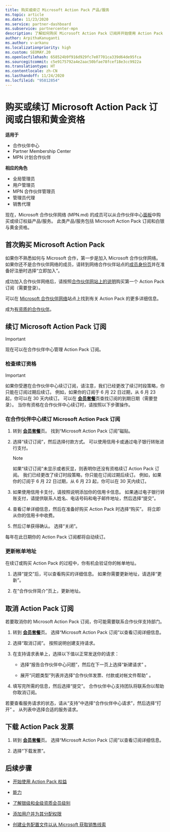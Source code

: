 ```yaml
---
title: 购买或续订 Microsoft Action Pack 产品/服务
ms.topic: article
ms.date: 11/23/2020
ms.service: partner-dashboard
ms.subservice: partnercenter-mpn
description: 了解如何购买 Microsoft Action Pack 订阅并开始使用 Action Pack 权益。 另请了解如何续订、取消、查看账单，等等。
author: ArpithaKanuganti
ms.author: v-arkanu
ms.localizationpriority: high
ms.custom: SEOMAY.20
ms.openlocfilehash: 658524b9f916d929fc7e07701ca339d64de95fca
ms.sourcegitcommit: c5e9175792a4e2aac50bfae78fcef18e3cc9922a
ms.translationtype: HT
ms.contentlocale: zh-CN
ms.lasthandoff: 11/24/2020
ms.locfileid: "95812854"
---
```

# <a name="buy-or-renew-a-microsoft-action-pack-subscription-or-silver-and-gold-competencies"></a>购买或续订 Microsoft Action Pack 订阅或白银和黄金资格

**适用于**

- 合作伙伴中心
- Partner Membership Center
- MPN 计划合作伙伴

**相应的角色**

- 全局管理员
- 用户管理员
- MPN 合作伙伴管理员
- 管理员代理
- 销售代理

现在，Microsoft 合作伙伴网络 (MPN.md) 的成员可以从合作伙伴中心[面板](https://partner.microsoft.com/dashboard)中购买或续订权益产品/服务。 此类产品/服务包括 Microsoft Action Pack 订阅和白银与黄金资格。

## <a name="buy-microsoft-action-pack-for-the-first-time"></a>首次购买 Microsoft Action Pack

如果你不熟悉如何与 Microsoft 合作，第一步是加入 Microsoft 合作伙伴网络。 如果你还不是合作伙伴网络的成员，请转到网络合作伙伴站点的[成员身份页](https://partner.microsoft.com/membership)并在准备好注册时选择“立即加入”。 

成功加入合作伙伴网络后，请按照[合作伙伴网站上的说明](https://partner.microsoft.com/membership/action-pack)购买第一个 Action Pack 订阅（需要登录）。 

可以在 [Microsoft 合作伙伴网络](https://partner.microsoft.com/membership/internal-use-software#simple-tab-content-3)站点上找到有关 Action Pack 的更多详细信息。

成为[有资质的合作伙伴](https://partner.microsoft.com/membership/competencies)。 

## <a name="renew-a-microsoft-action-pack-subscription"></a>续订 Microsoft Action Pack 订阅

>[!IMPORTANT]
>现在可以在合作伙伴中心管理 Action Pack 订阅。

### <a name="check-your-renewal-eligibility"></a>检查续订资格

>[!IMPORTANT]
>如果你受邀在合作伙伴中心续订订阅，请注意，我们已经更改了续订时段策略，你只能在订阅过期后续订。 例如，如果你的订阅于 6 月 22 日过期，从 6 月 23 起，你可以在 30 天内续订。
>可以在 [**会员套餐**](https://partnercenter.microsoft.com/pcv/partnership/offers)页查找订阅的到期日期（需要登录）。 当你有资格在合作伙伴中心续订时，请按照以下步骤操作。  

### <a name="to-renew-a-microsoft-action-pack-subscription-in-the-partner-center"></a>在合作伙伴中心续订 Microsoft Action Pack 订阅

1. 转到 [**会员套餐**](https://partnercenter.microsoft.com/pcv/partnership/offers)页。 找到“Microsoft Action Pack 订阅”磁贴。  

2. 选择“续订订阅”，然后选择付款方式。 可以使用信用卡或通过电子银行转账进行支付。

    >[!NOTE]
    >如果“续订订阅”未显示或者灰显，则表明你还没有资格续订 Action Pack 订阅。 我们已经更改了续订时段策略，你只能在订阅过期后续订。 例如，如果你的订阅于 6 月 22 日过期，从 6 月 23 起，你可以在 30 天内续订。  

3. 如果使用信用卡支付，请按照说明添加你的信用卡信息。 如果通过电子银行转账支付，请提供联系人姓名、电话号码和电子邮件地址，然后选择“提交”。

4. 查看订单详细信息，然后在准备好购买 Action Pack 时选择“购买”。 将立即从你的信用卡中收费。

5. 然后订单获得确认。 选择“关闭”。

每年在此日期你的 Action Pack 订阅都将自动续订。

### <a name="update-your-bill-to-address"></a>更新帐单地址

在续订或购买 Action Pack 的过程中，你有机会验证你的帐单地址。

 1. 选择“提交”后，可以查看购买的详细信息。 如果你需要更新地址，请选择“更新”。
  
 1. 在“合作伙伴简介”页上，更新地址。

## <a name="cancel-your-action-pack-subscription"></a>取消 Action Pack 订阅

若要取消你的 Microsoft Action Pack 订阅，你可能需要联系合作伙伴支持部门。

1. 转到 [**会员套餐**](https://partnercenter.microsoft.com/pcv/partnership/offers)页。 选择“Microsoft Action Pack 订阅”以查看订阅详细信息。 

3. 选择“取消订阅”。 按照说明创建支持请求。 

4. 在支持请求表单上，选择以下值以正常发送你的请求：

    -  选择“报告合作伙伴中心问题”，然后在下一页上选择“新建请求” 。

    -  展开“问题类型”列表并选择“合作伙伴发票、付款或对帐文件帮助” 。 

5. 填写完所需的信息，然后选择“提交”。 合作伙伴中心支持团队将联系你以帮助你取消订阅。

若要查看服务请求的状态，请从“支持”中选择“合作伙伴中心请求”，然后选择“打开”  。 从列表中选择合适的服务请求。  

## <a name="download-your-action-pack-invoice"></a>下载 Action Pack 发票

1. 转到 [**会员套餐**](https://partnercenter.microsoft.com/pcv/partnership/offers)页。 选择“Microsoft Action Pack 订阅”以查看订阅详细信息。 

3. 选择“下载发票”。
 
## <a name="next-steps"></a>后续步骤

-   [开始使用 Action Pack 权益](manage-your-partner-network-benefits.md)

-   [能力](learn-about-competencies.md)

-   [了解银级和金级资质会员级别](https://partner.microsoft.com/membership/internal-use-software#simple-tab-content-2)

-   [添加用户并为其分配权限](create-user-accounts-and-set-permissions.md)

-   [创建业务配置文件以从 Microsoft 获取销售线索](create-a-marketing-profile.md)



